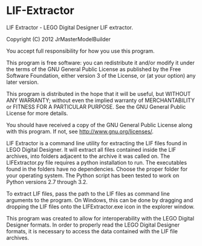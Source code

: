 # LIF-Extractor

LIF Extractor - LEGO Digital Designer LIF extractor.

Copyright (C) 2012 JrMasterModelBuilder

You accept full responsibility for how you use this program.

This program is free software: you can redistribute it and/or modify
it under the terms of the GNU General Public License as published by
the Free Software Foundation, either version 3 of the License, or
(at your option) any later version.

This program is distributed in the hope that it will be useful,
but WITHOUT ANY WARRANTY; without even the implied warranty of
MERCHANTABILITY or FITNESS FOR A PARTICULAR PURPOSE.  See the
GNU General Public License for more details.

You should have received a copy of the GNU General Public License
along with this program.  If not, see <http://www.gnu.org/licenses/>.





LIF Extractor is a command line utility for extracting the LIF files
found in LEGO Digital Designer. It will extract all files contained
inside the LIF archives, into folders adjacent to the archive it was
called on. The LIFExtractor.py file requires a python installation
to run. The executables found in the folders have no dependencies.
Choose the proper folder for your operating system. The Python
script has been tested to work on Python versions 2.7 through 3.2.

To extract LIF files, pass the path to the LIF files as command line 
arguments to the program. On Windows, this can be done by dragging
and dropping the LIF files onto the LIFExtractor.exe icon in the
explorer window.

This program was created to allow for interoperability with the LEGO
Digital Designer formats. In order to properly read the LEGO Digital
Designer formats, it is necessary to access the data contained with
the LIF file archives.

